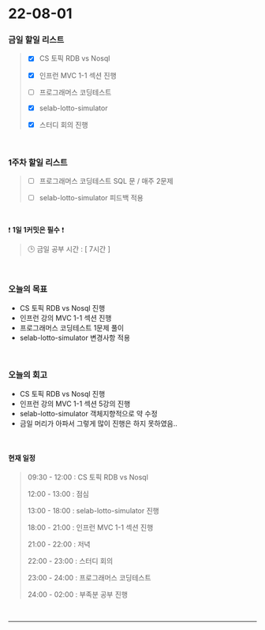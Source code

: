 # 22-08-01
 ### 금일 할일 리스트 
> - [x]  CS 토픽 RDB vs Nosql
>
> - [x]  인프런 MVC 1-1 섹션 진행
>
> - [ ]  프로그래머스 코딩테스트
>
> - [x]  selab-lotto-simulator
>
> - [x]  스터디 회의 진행

<br/>

### 1주차 할일 리스트  

> - [ ]  프로그래머스 코딩테스트 SQL 문 / 매주 2문제  
>
> - [ ]  selab-lotto-simulator 피드백 적용

<br/>

❗ **1일 1커밋은 필수** ❗
> 🕒 금일 공부 시간 :  [ 7시간 ]    
  
<br/>

### 오늘의 목표
- CS 토픽 RDB vs Nosql 진행
- 인프런 강의 MVC 1-1 섹션 진행
- 프로그래머스 코딩테스트 1문제 풀이
- selab-lotto-simulator 변경사항 적용

<br>

### 오늘의 회고
- CS 토픽 RDB vs Nosql 진행
- 인프런 강의 MVC 1-1 섹션 5강의 진행
- selab-lotto-simulator 객체지향적으로 약 수정
- 금일 머리가 아파서 그렇게 많이 진행은 하지 못하였음..


<br>

#### 현재 일정  
> 09:30 - 12:00 : CS 토픽 RDB vs Nosql
>
> 12:00 - 13:00 : 점심
>
> 13:00 - 18:00 : selab-lotto-simulator 진행
>
> 18:00 - 21:00 : 인프런 MVC 1-1 섹션 진행
>
> 21:00 - 22:00 : 저녁
>
> 22:00 - 23:00 : 스터디 회의
>
> 23:00 - 24:00 : 프로그래머스 코딩테스트
>
> 24:00 - 02:00 : 부족분 공부 진행

<br/>

------------  